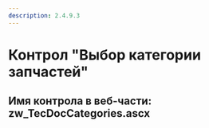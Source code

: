 ```yaml
---
description: 2.4.9.3
---
```


# Контрол "Выбор категории запчастей"

## Имя контрола в веб-части: zw\_TecDocCategories.ascx


